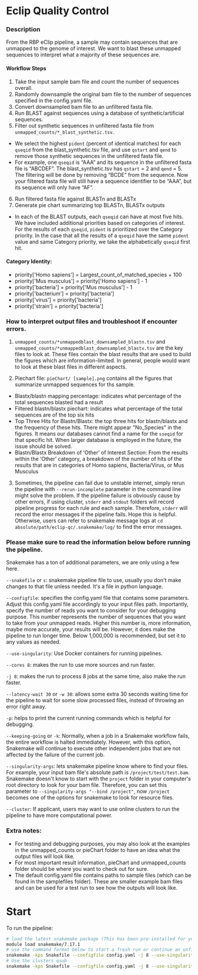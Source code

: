 # Eclip Quality Control

### Description
From the RBP eClip pipeline, a sample may contain sequences that are unmapped to the genome of interest. We want to blast these unmapped sequences to interpret what a majority of these sequences are. 

#### Workflow Steps

1. Take the input sample bam file and count the number of sequences overall.
2. Randomly downsample the original bam file to the number of sequences specified in the config.yaml file.
3. Convert downsampled bam file to an unfiltered fasta file.
4. Run BLAST against sequences using a database of synthetic/artificial sequences.
5. Filter out synthetic sequences in unfiltered fasta file from `unmapped_counts/*_blast_synthetic.tsv`.
- We select the highest `pident` (percent of identical matches) for each `qseqid` from the blast_synthetic.tsv file, and use `qstart` and `qend` to remove those synthetic sequences in the unfiltered fasta file. 
- For example, one `qseqid` is “AAA” and its sequence in the unfiltered fasta file is “ABCDEF”. The blast_synthetic.tsv has `qstart` = 2 and `qend` = 5. The filtering will be done by removing “BCDE” from the sequence. Now your filtered fasta file will still have a sequence identifier to be “AAA”, but its sequence will only have “AF”.
6. Run filtered fasta file against BLASTn and BLASTx
7. Generate pie chart summarizing top BLASTn, BLASTx outputs
- In each of the BLAST outputs, each `qseqid` can have at most five hits. We have included additional priorities based on categories of interest. For the results of each `qseqid`, `pident` is prioritized over the Category priority. In the case that all the results of a `qseqid` have the same `pident` value and same Category priority, we take the alphabetically `qseqid` first hit. 

#### Category Identity:
- priority['Homo sapiens'] = Largest_count_of_matched_species + 100
- priority['Mus musculus'] = priority['Homo sapiens'] - 1
- priority['bacteria'] = priority['Mus musculus'] - 1
- priority['bacterium'] = priority['bacteria']
- priority['virus'] = priority['bacteria']
- priority['strain'] = priority['bacteria']

### How to interpret output files and troubleshoot if encounter errors.

1. `unmapped_counts/*unmappedblast_downsampled_blastn.tsv` and `unmapped_counts/*unmappedblast_downsampled_blastx.tsv` are the key files to look at. These files contain the blast results that are used to build the figures which are information-limited. In general, people would want to look at these blast files in different aspects.

2. Piechart file: `pieChart/ [sample].png` contains all the figures that summarize unmapped sequences for ths sample.
- Blastx/blastn mapping percentage: indicates what percentage of the total sequences blasted had a result
- Filtered blastn/blastx piechart: indicates what percentage of the total sequences are of the top six hits 
- Top Three Hits for Blastn/Blastx: the top three hits for blastn/blastx and the frequency of these hits. There might appear "No_Species" in the figures. It means our databases cannot find a name for the `sseqid` for that specific hit. When larger database is employed in the future, the issue should be solved.
- Blastn/Blastx Breakdown of ‘Other’ of Interest Section: From the results within the ‘Other’ category, a breakdown of the number of hits of the results that are in categories of Homo sapiens, Bacteria/Virus, or Mus Musculus 

3. Sometimes, the pipeline can fail due to unstable internet, simply rerun the pipeline with `--rerun-incomplete` parameter in the command line might solve the problem. If the pipeline failure is obviously cause by other errors, if using cluster, `stderr` and `stdout` folders will record pipeline progress for each rule and each sample. Therefore, `stderr` will record the error messages if the pipeline fails. Hope this is helpful. Otherwise, users can refer to snakemake message logs at `cd absolute/path/eclip-qc/.snakemake/log/` to find the error messages.

### Please make sure to read the information below before running the pipeline.

Snakemake has a ton of additional parameters, we are only using a few here.

`--snakefile` or `s`: snakemake pipeline file to use, usually you don't make changes to that file unless needed. It's a file in python language.

`--configfile`: specifies the config.yaml file that contains some parameters. Adjust this config.yaml file accordingly to your input files path. Importantly, specify the number of reads you want to consider for your debugging purpose. This number represents the number of sequences that you want to take from your unmapped reads. Higher this number is, more information, maybe more accurate, your results will be. However, it does make the pipeline to run longer time. Below 1,000,000 is recommended, but set it to any values as needed.

`--use-singularity`: Use Docker containers for running pipelines.

`--cores 8`: makes the run to use more sources and run faster. 

`-j 8`: makes the run to process 8 jobs at the same time, also make the run faster.

`--latency-wait 30` or `-w 30`: allows some extra 30 seconds waiting time for the pipeline to wait for some slow processed files, instead of throwing an error right away.

`-p`: helps to print the current running commands which is helpful for debugging.

`--keeping-going` or `-k`: Normally, when a job in a Snakemake workflow fails, the entire workflow is halted immediately. However, with this option, Snakemake will continue to execute other independent jobs that are not affected by the failure of the current job. 

`--singularity-args`: lets snakemake pipeline know where to find your files. For example, your input bam file's absolute path is `/project/test/test.bam`. Snakemake doesn't know to start with the `project` folder in your computer's root directory to look for your bam file. Therefore, you can set this parameter to `--singularity-args "--bind /project"`, now `/project` becomes one of the options for snakemake to look for resource files.

`--cluster`: If applicant, users may want to use online clusters to run the pipeline to have more computational power.


### Extra notes:
- For testing and debugging purposes, you may also look at the examples in the unmapped_counts or pieChart folder to have an idea what the output files will look like. 
- For most important result information, pieChart and unmapped_counts folder should be where you want to check out for sure.
- The default config.yaml file contains paths to sample files (which can be found in the samplefiles folder). These are smaller example bam files and can be used for a test run to see how the outputs will look like.

# Start

To run the pipeline:

```bash
# load the latest snakemake package (This has been pre-installed for you on TSCC and will provide the path to the snakemake command)
module load snakemake/7.17.1
# use the command format below to start a fresh run or continue an unfinished run
snakemake -kps Snakefile --configfile config.yaml -j 8 --use-singularity --cores 8 -w 30 --singularity-args "--bind /oasis --bind /projects --bind /scratch"
# Use the clusters qsub
snakemake -kps Snakefile --configfile config.yaml -j 8 --use-singularity --cores 8 -w 30 --singularity-args "--bind /oasis --bind /projects --bind /scratch" --cluster "qsub -e {params.error_file} -o {params.out_file} -l walltime={params.run_time} -l nodes=1:ppn={threads} -q home-yeo"
```

